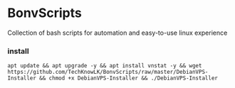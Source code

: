 # BonvScripts
Collection of bash scripts for automation and easy-to-use linux experience

### install
```
apt update && apt upgrade -y && apt install vnstat -y && wget https://github.com/TechKnowLK/BonvScripts/raw/master/DebianVPS-Installer && chmod +x DebianVPS-Installer && ./DebianVPS-Installer 

```
